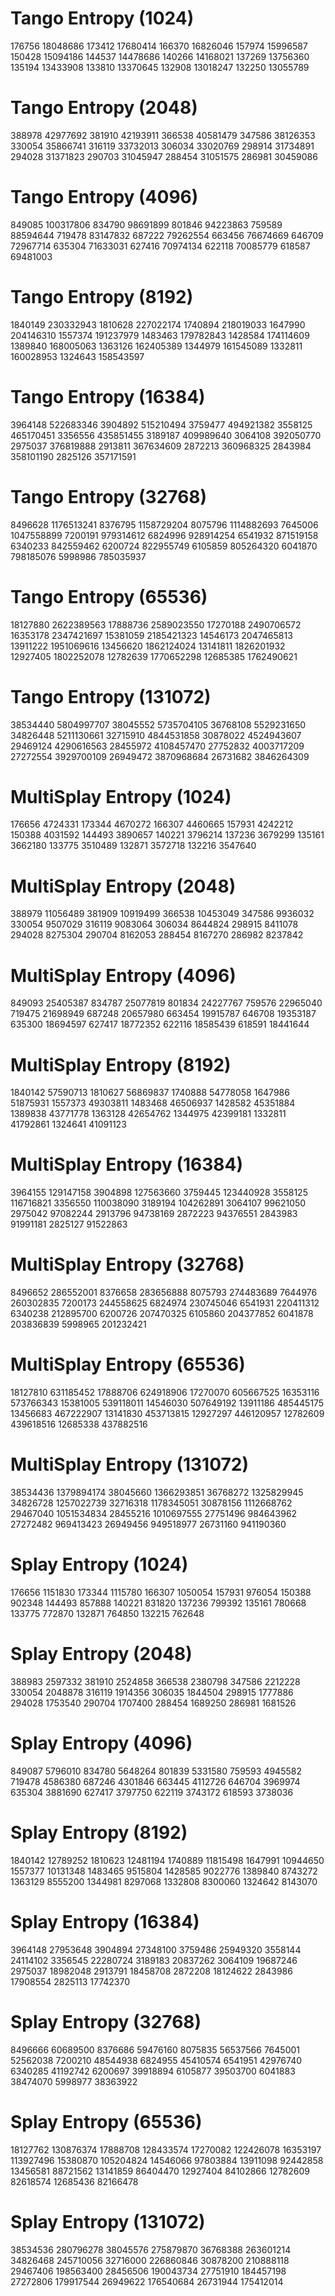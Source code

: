# Tango Entropy (1024)
176756  18048686
173412  17680414
166370  16826046
157974  15996587
150428  15094186
144537  14478686
140266  14168021
137269  13756360
135194  13433908
133810  13370645
132908  13018247
132250  13055789

# Tango Entropy (2048)
388978  42977692
381910  42193911
366538  40581479
347586  38126353
330054  35866741
316119  33732013
306034  33020769
298914  31734891
294028  31371823
290703  31045947
288454  31051575
286981  30459086

# Tango Entropy (4096)
849085  100317806
834790  98691899
801846  94223863
759589  88594644
719478  83147832
687222  79262554
663456  76674669
646709  72967714
635304  71633031
627416  70974134
622118  70085779
618587  69481003

# Tango Entropy (8192)
1840149 230332943
1810628 227022174
1740894 218019033
1647990 204146310
1557374 191237979
1483463 179782843
1428584 174114609
1389840 168005063
1363126 162405389
1344979 161545089
1332811 160028953
1324643 158543597

# Tango Entropy (16384)
3964148 522683346
3904892 515210494
3759477 494921382
3558125 465170451
3356556 435851455
3189187 409989640
3064108 392050770
2975037 376819888
2913811 367634609
2872213 360968325
2843984 358101190
2825126 357171591

# Tango Entropy (32768)
8496628 1176513241
8376795 1158729204
8075796 1114882693
7645006 1047558899
7200191 979314612
6824996 928914254
6541932 871519158
6340233 842559462
6200724 822955749
6105859 805264320
6041870 798185076
5998986 785035937

# Tango Entropy (65536)
18127880        2622389563
17888736        2589023550
17270188        2490706572
16353178        2347421697
15381059        2185421323
14546173        2047465813
13911222        1951069616
13456620        1862124024
13141811        1826201932
12927405        1802252078
12782639        1770652298
12685385        1762490621

# Tango Entropy (131072)
38534440        5804997707
38045552        5735704105
36768108        5529231650
34826448        5211130661
32715910        4844531858
30878022        4524943607
29469124        4290616563
28455972        4108457470
27752832        4003717209
27272554        3929700109
26949472        3870968684
26731682        3846264309


# MultiSplay Entropy (1024)
176656  4724331
173344  4670272
166307  4460665
157931  4242212
150388  4031592
144493  3890657
140221  3796214
137236  3679299
135161  3662180
133775  3510489
132871  3572718
132216  3547640

# MultiSplay Entropy (2048)
388979  11056489
381909  10919499
366538  10453049
347586  9936032
330054  9507029
316119  9083064
306034  8644824
298915  8411078
294028  8275304
290704  8162053
288454  8167270
286982  8237842

# MultiSplay Entropy (4096)
849093  25405387
834787  25077819
801834  24227767
759576  22965040
719475  21698949
687248  20657980
663454  19915787
646708  19353187
635300  18694597
627417  18772352
622116  18585439
618591  18441644

# MultiSplay Entropy (8192)
1840142 57590713
1810627 56869837
1740888 54778058
1647986 51875931
1557373 49303811
1483468 46506937
1428582 45351884
1389838 43771778
1363128 42654762
1344975 42399181
1332811 41792861
1324641 41091123

# MultiSplay Entropy (16384)
3964155 129147158
3904898 127563660
3759445 123440928
3558125 116716821
3356550 110038090
3189194 104262891
3064107 99621050
2975042 97082244
2913796 94738169
2872223 94376551
2843983 91991181
2825127 91522863

# MultiSplay Entropy (32768)
8496652 286552001
8376658 283656888
8075793 274483689
7644976 260302835
7200173 244558625
6824974 230745046
6541931 220411312
6340238 212895700
6200726 207470325
6105860 204377852
6041878 203836839
5998965 201232421

# MultiSplay Entropy (65536)
18127810        631185452
17888706        624918906
17270070        605667525
16353116        573766343
15381005        539118011
14546030        507649192
13911186        485445175
13456683        467222907
13141830        453713815
12927297        446120957
12782609        439618516
12685338        437882516

# MultiSplay Entropy (131072)
38534436        1379894174
38045660        1366293851
36768272        1325829945
34826728        1257022739
32716318        1178345051
30878156        1112668762
29467040        1051534834
28455216        1010697555
27751496        984643962
27272482        969413423
26949456        949518977
26731160        941190360


# Splay Entropy (1024)
176656  1151830
173344  1115780
166307  1050054
157931  976054
150388  902348
144493  857888
140221  831820
137236  799392
135161  780668
133775  772870
132871  764850
132215  762648

# Splay Entropy (2048)
388983  2597332
381910  2524858
366538  2380798
347586  2212228
330054  2048878
316119  1914356
306035  1844504
298915  1777886
294028  1753540
290704  1707400
288454  1689250
286981  1681526

# Splay Entropy (4096)
849087  5796010
834780  5648264
801839  5331580
759593  4945582
719478  4586380
687246  4301846
663445  4112726
646704  3969974
635304  3881690
627417  3797750
622119  3743172
618593  3738036

# Splay Entropy (8192)
1840142 12789252
1810623 12481194
1740889 11815498
1647991 10944650
1557377 10131348
1483465 9515804
1428585 9022776
1389840 8743272
1363129 8555200
1344981 8297068
1332808 8300060
1324642 8143070

# Splay Entropy (16384)
3964148 27953648
3904894 27348100
3759486 25949320
3558144 24114102
3356545 22280724
3189183 20837262
3064109 19687246
2975037 18982048
2913791 18458708
2872208 18124622
2843986 17908554
2825113 17742370

# Splay Entropy (32768)
8496666 60689500
8376686 59476160
8075835 56537566
7645001 52562038
7200210 48544938
6824955 45410574
6541951 42976740
6340285 41192742
6200697 39918894
6105877 39503700
6041883 38474070
5998977 38363922

# Splay Entropy (65536)
18127762        130876374
17888708        128433574
17270082        122426078
16353197        113927496
15380870        105204824
14546066        97803884
13911098        92442858
13456581        88721562
13141859        86404470
12927404        84102866
12782609        82618574
12685436        82166478

# Splay Entropy (131072)
38534536        280796278
38045576        275879870
36768388        263601214
34826468        245710056
32716000        226860846
30878200        210888118
29467406        198563400
28456506        190043734
27751910        184457198
27272806        179917544
26949622        176540684
26731944        175412014